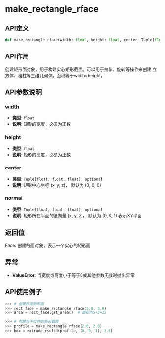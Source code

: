 # make_rectangle_rface

## API定义

```python
def make_rectangle_rface(width: float, height: float, center: Tuple[float, float, float] = (0, 0, 0), normal: Tuple[float, float, float] = (0, 0, 1)) -> Face
```

## API作用

创建矩形面对象，用于构建实心矩形截面。可以用于拉伸、旋转等操作来创建
立方体、棱柱等三维几何体。面积等于width×height。

## API参数说明

### width

- **类型**: `float`
- **说明**: 矩形的宽度，必须为正数

### height

- **类型**: `float`
- **说明**: 矩形的高度，必须为正数

### center

- **类型**: `Tuple[float, float, float], optional`
- **说明**: 矩形中心坐标 (x, y, z)， 默认为 (0, 0, 0)

### normal

- **类型**: `Tuple[float, float, float], optional`
- **说明**: 矩形所在平面的法向量 (x, y, z)， 默认为 (0, 0, 1) 表示XY平面

## 返回值

Face: 创建的面对象，表示一个实心的矩形面

## 异常

- **ValueError**: 当宽度或高度小于等于0或其他参数无效时抛出异常

## API使用例子

```python
>>> # 创建标准矩形面
>>> rect_face = make_rectangle_rface(5.0, 3.0)
>>> area = rect_face.get_area()  # 面积为5×3=15

>>> # 创建用于拉伸的矩形截面
>>> profile = make_rectangle_rface(2.0, 2.0)
>>> box = extrude_rsolid(profile, (0, 0, 1), 3.0)
```
